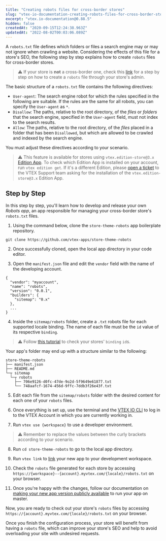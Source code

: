 ```yaml
---
title: "Creating robots files for cross-border stores"
slug: "vtex-io-documentation-creating-robots-files-for-cross-border-stores"
excerpt: "vtex.io-documentation@0.88.5"
hidden: false
createdAt: "2020-09-15T12:24:38.963Z"
updatedAt: "2022-08-02T00:03:06.089Z"
---
```

A `robots.txt` file defines which folders or files a search engine may or may not ignore when crawling a website. Considering the effects of this file for a store's SEO, the following step by step explains how to create `robots` files for cross-border stores.

>⚠️ If your store is **not** a cross-border one, check this [link](https://help.vtex.com/tutorial/google-search-console-tracking-robots-txt--tutorials_574?locale=en) for a step by step on how to create a `robots` file through your store's admin.

The basic structure of a `robots.txt` file contains the following directives:

- `User-agent`: The search engine robot for which the rules specified in the following are suitable. If the rules are the same for all robots, you can specify the `User-agent` as `*`.
- `Disallow`:  The paths, relative to the root directory, of the *files* or *folders* that the search engine, specified in the `User-agent` field, must not index to the search results.
- `Allow`: The paths, relative to the root directory, of the *files* placed in a folder that has been `Disallowed`, but which are allowed to be crawled and indexed by the search engine.

You must adjust these directives according to your scenario.

>⚠️ This feature is available for stores using `vtex.edition-store@3.x` [Edition App](https://developers.vtex.com/vtex-developer-docs/docs/vtex-io-documentation-edition-app/). To check which Edition App is installed on your account, run `vtex edition get`. If it's a different Edition, please [open a ticket](https://help-tickets.vtex.com/smartlink/sso/login/zendesk) to the VTEX Support team asking for the installation of the `vtex.edition-store@3.x` Edition App.

## Step by Step

In this step by step, you'll learn how to develop and release your own *Robots app*, an app responsible for managing your cross-border store's `robots.txt` files.

1. Using the command below, clone the `store-theme-robots` app boilerplate repository.

```
git clone https://github.com/vtex-apps/store-theme-robots
```

2. Once successfully cloned, open the local app directory in your code editor.

3. Open the `manifest.json` file and edit the `vendor` field with the name of the developing account.

```
{ 
  "vendor": "myaccount",
  "name": "robots",
  "version": "0.0.1",
  "builders": {
    "sitemap": "0.x"
  },
  ...
}
```

4. Inside the `sitemap/robots` folder, create a `.txt` robots file for each supported locale binding. The name of each file must be the `id` value of its respective `binding`.

>⚠️ Follow [this tutorial](https://developers.vtex.com/docs/checking-your-stores-binding-id) to check your stores' `binding` `id`s.

Your app's folder may end up with a structure similar to the following:

```
store-theme-robots
├── manifest.json
├── README.md
└─┬ sitemap
  └─┬ robots
    ├── 706e9126-d0fc-47de-9o2d-5f9649e61877.txt
    └── 748aafcf-1674-456d-9ffc-7ddb3f26e43f.txt
```

5. Edit each file from the `sitemap/robots` folder with the desired content for each one of your `robots` files.

6. Once everything is set up, use the terminal and the [VTEX IO CLI](https://developers.vtex.com/vtex-developer-docs/docs/vtex-io-documentation-vtex-io-cli-installation-and-command-reference/) to log in to the VTEX Account in which you are currently working in.

7. Run `vtex use {workspace}` to use a developer environment.

>⚠️ Remember to replace the values between the curly brackets according to your scenario.

8. Run `cd store-theme-robots` to go to the local app directory.

9. Run `vtex link` to [link](https://developers.vtex.com/vtex-developer-docs/docs/vtex-io-documentation-linking-an-app/) your new app to your development workspace.

10. Check the `robots` file generated for each store by accessing `https://{workspace}--{account}.myvtex.com/{locale}/robots.txt` on your browser.

11. Once you're happy with the changes, follow our documentation on [making your new app version publicly available](https://developers.vtex.com/vtex-developer-docs/docs/vtex-io-documentation-making-your-new-app-version-publicly-available/) to run your app on master.

Now, you are ready to check out your store's `robots` files by accessing `https://{account}.myvtex.com/{locale}/robots.txt` on your browser.

Once you finish the configuration process, your store will benefit from having a `robots` file, which can improve your store's SEO and help to avoid overloading your site with undesired requests.
